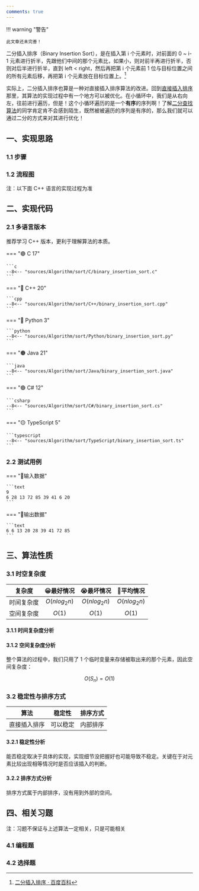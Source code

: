 ```yaml
---
comments: true
---
```


!!! warning "警告"

    此文章还未完善！

二分插入排序（Binary Insertion Sort），是在插入第 i 个元素时，对前面的 0 ~ i-1 元素进行折半，先跟他们中间的那个元素比，如果小，则对前半再进行折半，否则对后半进行折半，直到 left < right，然后再把第 i 个元素前 1 位与目标位置之间的所有元素后移，再把第 i 个元素放在目标位置上。[^1]

实际上，二分插入排序也算是一种对直接插入排序算法的改进。回到[直接插入排序](./straight_insertion_sort.md)那里，其算法的实现过程中有一个地方可以被优化。在小循环中，我们是从右向左，往前进行遍历，但是！这个小循环遍历的是一个**有序**的序列啊！了解[二分查找算法](../search/binary_search.md)的同学肯定肯不会感到陌生，既然被被遍历的序列是有序的，那么我们就可以通过二分的方式来对其进行优化！

## 一、实现思路

### 1.1 步骤


### 1.2 流程图

注：以下面 C++ 语言的实现过程为准



## 二、实现代码

### 2.1 多语言版本

推荐学习 C++ 版本，更利于理解算法的本质。

=== "🟣 C 17"

    ```c
    --8<-- "sources/Algorithm/sort/C/binary_insertion_sort.c"
    ```

    
=== "🔴 C++ 20"

    ```cpp
    --8<-- "sources/Algorithm/sort/C++/binary_insertion_sort.cpp"
    ```


    
=== "🔵 Python 3"

    ```python
    --8<-- "sources/Algorithm/sort/Python/binary_insertion_sort.py"
    ```



=== "🟠 Java 21"

    ```java
    --8<-- "sources/Algorithm/sort/Java/binary_insertion_sort.java"
    ```


=== "🟢 C# 12"

    ```csharp
    --8<-- "sources/Algorithm/sort/C#/binary_insertion_sort.cs"
    ```



=== "🟡 TypeScript 5"

    ```typescript
    --8<-- "sources/Algorithm/sort/TypeScript/binary_insertion_sort.ts"
    ```

### 2.2 测试用例

=== "🔻输入数据"
    
    ```text
    9
    6 28 13 72 85 39 41 6 20
    ```

=== "🔺输出数据"

    ```text
    6 6 13 20 28 39 41 72 85
    ```

## 三、算法性质

### 3.1 时空复杂度

|   复杂度   |  😀最好情况   |  😭最坏情况   |  🫤平均情况   |
| :--------: | :----------: | :----------: | :----------: |
| 时间复杂度 | $O(nlog_2n)$ | $O(nlog_2n)$ | $O(nlog_2n)$ |
| 空间复杂度 |    $O(1)$    |    $O(1)$    |    $O(1)$    |

#### 3.1.1 时间复杂度分析



#### 3.1.2 空间复杂度分析

整个算法的过程中，我们只用了 1 个临时变量来存储被取出来的那个元素，因此空间复杂度：

$$
O(S_n) = O(1)
$$

### 3.2 稳定性与排序方式

|     算法     |  稳定性  | 排序方式 |
| :----------: | :------: | :------: |
| 直接插入排序 | 可以稳定 | 内部排序 |

#### 3.2.1 稳定性分析

能否稳定取决于具体的实现，实现细节没把握好也可能导致不稳定。关键在于对元素比较出现相等情况时是否应该插入的判断。

#### 3.2.2 排序方式分析

排序方式属于内部排序，没有用到外部的空间。

## 四、相关习题

注：习题不保证与上述算法一定相关，只是可能相关

### 4.1 编程题


### 4.2 选择题



[^1]: [二分插入排序 · 百度百科](https://baike.baidu.com/item/%E4%BA%8C%E5%88%86%E6%B3%95%E6%8F%92%E5%85%A5%E6%8E%92%E5%BA%8F/7114334)